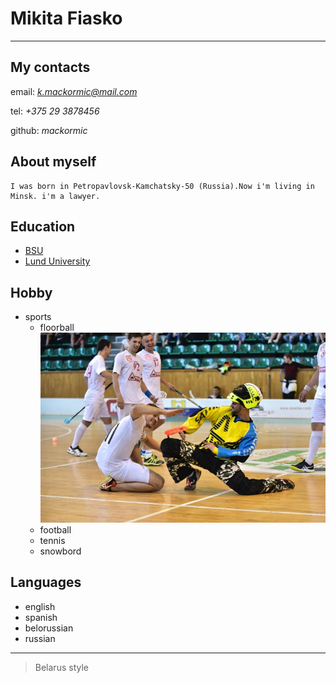 # __Mikita Fiasko__
---
## My contacts
email: *k.mackormic@mail.com*

tel: *+375 29 3878456*

github: *mackormic*
## About myself
    I was born in Petropavlovsk-Kamchatsky-50 (Russia).Now i'm living in Minsk. i'm a lawyer. 
## Education
* [BSU](https://bsu.by/)
* [Lund University](https://www.lunduniversity.lu.se/)
## Hobby
* sports
    * floorball ![floorball](floorball.jpg)
    * football
    * tennis
    * snowbord
## Languages
* english
* spanish
* belorussian 
* russian
---
> Belarus style
